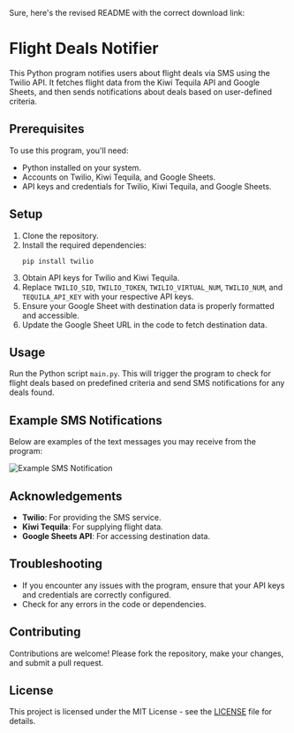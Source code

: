 Sure, here's the revised README with the correct download link:

# Flight Deals Notifier

This Python program notifies users about flight deals via SMS using the Twilio API. It fetches flight data from the Kiwi Tequila API and Google Sheets, and then sends notifications about deals based on user-defined criteria.

## Prerequisites

To use this program, you'll need:

- Python installed on your system.
- Accounts on Twilio, Kiwi Tequila, and Google Sheets.
- API keys and credentials for Twilio, Kiwi Tequila, and Google Sheets.

## Setup

1. Clone the repository.
2. Install the required dependencies:
   ```
   pip install twilio
   ```
3. Obtain API keys for Twilio and Kiwi Tequila.
4. Replace `TWILIO_SID`, `TWILIO_TOKEN`, `TWILIO_VIRTUAL_NUM`, `TWILIO_NUM`, and `TEQUILA_API_KEY` with your respective API keys.
5. Ensure your Google Sheet with destination data is properly formatted and accessible.
6. Update the Google Sheet URL in the code to fetch destination data.

## Usage

Run the Python script `main.py`. This will trigger the program to check for flight deals based on predefined criteria and send SMS notifications for any deals found.

## Example SMS Notifications

Below are examples of the text messages you may receive from the program:

![Example SMS Notification](https://drive.google.com/file/d/1dx2HzWQFJLFt8jO6R-gz5nHv2keqfHDD/view?usp=sharing)

## Acknowledgements

- **Twilio**: For providing the SMS service.
- **Kiwi Tequila**: For supplying flight data.
- **Google Sheets API**: For accessing destination data.

## Troubleshooting

- If you encounter any issues with the program, ensure that your API keys and credentials are correctly configured.
- Check for any errors in the code or dependencies.

## Contributing

Contributions are welcome! Please fork the repository, make your changes, and submit a pull request.

## License

This project is licensed under the MIT License - see the [LICENSE](LICENSE) file for details.
